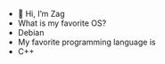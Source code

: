 - 👋 Hi, I’m Zag
- What is my favorite OS?
-   Debian
- My favorite programming language is
-   C++

<!---
za12ew44zz/za12ew44zz is a ✨ special ✨ repository because its `README.md` (this file) appears on your GitHub profile.
You can click the Preview link to take a look at your changes.
--->
